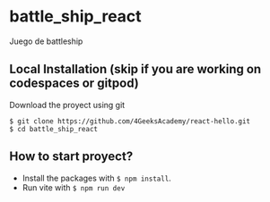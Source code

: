 # battle_ship_react
Juego de battleship 


## Local Installation (skip if you are working on codespaces or gitpod)

Download the proyect using git
```
$ git clone https://github.com/4GeeksAcademy/react-hello.git
$ cd battle_ship_react
```

## How to start proyect?

- Install the packages with `$ npm install`.
- Run vite with `$ npm run dev`
